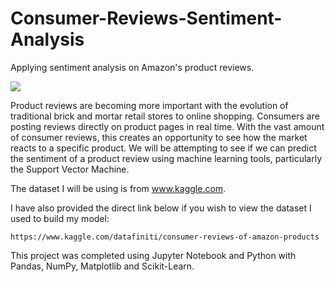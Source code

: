 # Consumer-Reviews-Sentiment-Analysis
Applying sentiment analysis on Amazon's product reviews.


<img src="https://www.revuze.it/wp-content/uploads/2019/07/sentiment-analysis.png">

Product reviews are becoming more important with the evolution of traditional brick and mortar retail stores to online shopping. Consumers are posting reviews directly on product pages in real time. With the vast amount of consumer reviews, this creates an opportunity to see how the market reacts to a specific product.
We will be attempting to see if we can predict the sentiment of a product review using machine learning tools, particularly the Support Vector Machine.

The dataset I will be using is from www.kaggle.com.

I have also provided the direct link below if you wish to view the dataset I used to build my model:

    https://www.kaggle.com/datafiniti/consumer-reviews-of-amazon-products

This project was completed using Jupyter Notebook and Python with Pandas, NumPy, Matplotlib and Scikit-Learn.
